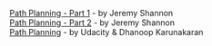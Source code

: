 
[Path Planning - Part 1](http://jeremyshannon.com/2017/08/25/udacity-sdcnd-path-planning-pt1.html) - by Jeremy Shannon  
[Path Planning - Part 2](http://jeremyshannon.com/2017/09/01/udacity-sdcnd-path-planning-pt2.html) - by Jeremy Shannon  
[Path Planning](https://medium.com/intro-to-artificial-intelligence/path-planning-project-udacitys-self-driving-car-nanodegree-be1f531cc4f7) - by Udacity & Dhanoop Karunakaran  

